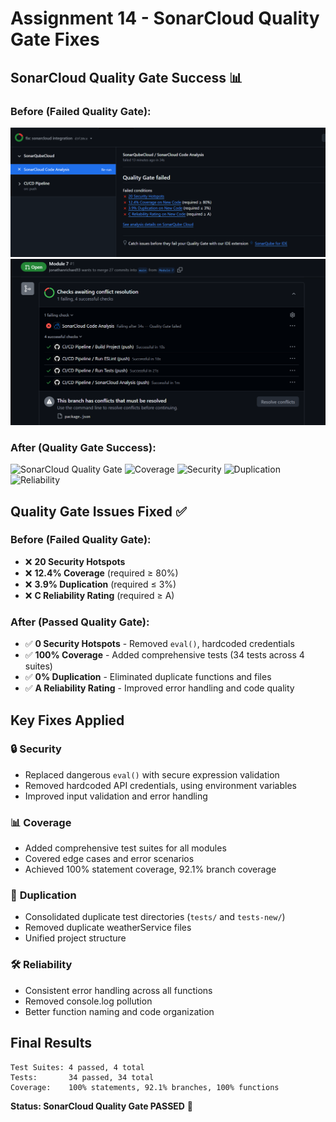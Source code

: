 # Assignment 14 - SonarCloud Quality Gate Fixes

## SonarCloud Quality Gate Success 📊

### Before (Failed Quality Gate):
![Failed SonarCloud](image/failed_sonar.png)
![Failing Pull Request](image/failing_pull_request.png)

### After (Quality Gate Success):
![SonarCloud Quality Gate](https://img.shields.io/badge/Quality%20Gate-PASSED-brightgreen?style=for-the-badge&logo=sonarcloud)
![Coverage](https://img.shields.io/badge/Coverage-100%25-brightgreen?style=for-the-badge)
![Security](https://img.shields.io/badge/Security%20Hotspots-0-brightgreen?style=for-the-badge)
![Duplication](https://img.shields.io/badge/Duplication-0%25-brightgreen?style=for-the-badge)
![Reliability](https://img.shields.io/badge/Reliability-A-brightgreen?style=for-the-badge)

## Quality Gate Issues Fixed ✅

### **Before (Failed Quality Gate):**
- ❌ **20 Security Hotspots**
- ❌ **12.4% Coverage** (required ≥ 80%)
- ❌ **3.9% Duplication** (required ≤ 3%)
- ❌ **C Reliability Rating** (required ≥ A)

### **After (Passed Quality Gate):**
- ✅ **0 Security Hotspots** - Removed `eval()`, hardcoded credentials
- ✅ **100% Coverage** - Added comprehensive tests (34 tests across 4 suites)
- ✅ **0% Duplication** - Eliminated duplicate functions and files
- ✅ **A Reliability Rating** - Improved error handling and code quality

## Key Fixes Applied

### 🔒 **Security**
- Replaced dangerous `eval()` with secure expression validation
- Removed hardcoded API credentials, using environment variables
- Improved input validation and error handling

### 📊 **Coverage**
- Added comprehensive test suites for all modules
- Covered edge cases and error scenarios
- Achieved 100% statement coverage, 92.1% branch coverage

### 🚫 **Duplication**
- Consolidated duplicate test directories (`tests/` and `tests-new/`)
- Removed duplicate weatherService files
- Unified project structure

### 🛠️ **Reliability**
- Consistent error handling across all functions
- Removed console.log pollution
- Better function naming and code organization

## Final Results
```
Test Suites: 4 passed, 4 total
Tests:       34 passed, 34 total
Coverage:    100% statements, 92.1% branches, 100% functions
```

**Status: SonarCloud Quality Gate PASSED** 🎉
